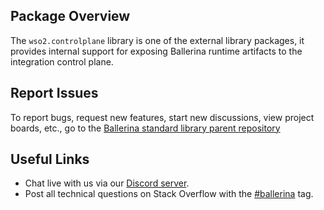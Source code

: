 ## Package Overview

The `wso2.controlplane` library is one of the external library packages, it provides internal support for exposing 
Ballerina runtime artifacts to the integration control plane.

## Report Issues

To report bugs, request new features, start new discussions, view project boards, etc., go to the <a target="_blank" href="https://github.com/ballerina-platform/ballerina-standard-library">Ballerina standard library parent repository</a>

## Useful Links

* Chat live with us via our <a target="_blank" href="https://discord.gg/ballerinalang">Discord server</a>.
* Post all technical questions on Stack Overflow with the <a target="_blank" href="https://stackoverflow.com/questions/tagged/ballerina">#ballerina</a> tag.
